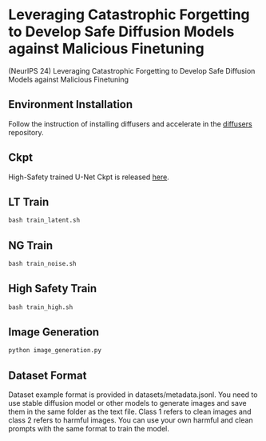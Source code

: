 # Leveraging Catastrophic Forgetting to Develop Safe Diffusion Models against Malicious Finetuning

(NeurIPS 24) Leveraging Catastrophic Forgetting to Develop Safe Diffusion Models against Malicious Finetuning

## Environment Installation

Follow the instruction of installing diffusers and accelerate in the [diffusers](https://github.com/huggingface/diffusers) repository.

## Ckpt

High-Safety trained U-Net Ckpt is released [here](https://drive.google.com/drive/folders/1jVsTRHeuXKRRsXt-L1X_qXUOaH-XDKSo?usp=sharing).

## LT Train

``` python
bash train_latent.sh
```

## NG Train

``` python
bash train_noise.sh
```

## High Safety Train

``` python
bash train_high.sh
```

## Image Generation

``` python
python image_generation.py
```

## Dataset Format

Dataset example format is provided in datasets/metadata.jsonl. You need to use stable diffusion model or other models to generate images and save them in the same folder as the text file. Class 1 refers to clean images and class 2 refers to harmful images. You can use your own harmful and clean prompts with the same format to train the model.
